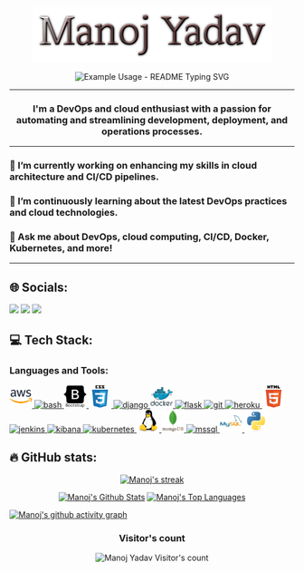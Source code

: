 <!--## 💫 About Me:-->

<p align="center">
   <img src="cooltext440971217530532.png">
 
</p>
<p align="center">
  <img src="https://readme-typing-svg.demolab.com/?lines=Welcome to my Github!!&font=Fira%Code&center=true&width=380&height=50&duration=4000&pause=1000" alt="Example Usage - README Typing SVG">
</p>

 
          


---

<h3 quote align='center'>I'm a DevOps and cloud enthusiast with a passion for automating and streamlining development, deployment, and operations processes.</h3 quote>

---

<h3>   🔭 I’m currently working on enhancing my skills in cloud architecture and CI/CD pipelines. </h3>
<h3>   🌱 I’m continuously learning about the latest DevOps practices and cloud technologies. </h3>
<h3>  💬 Ask me about DevOps, cloud computing, CI/CD, Docker, Kubernetes, and more! </h3>


---

## 🌐 Socials:

<a href="https://www.linkedin.com/in/manoj-yadav123/" target="_blank"><img src="https://img.shields.io/badge/LinkedIn-manoj-informational"></a>
<a href="mailto:manojyadav.personal@gmail.com"><img src="https://img.shields.io/badge/Email-manojyadav.personal%40gmail.com-orange"></a>
<a href="http://manojyadav.pythonanywhere.com/" target="_blank"><img src="https://img.shields.io/badge/Personal%20Site-manojyadav.pythonanywhere.com-red"></a>
  
  
## 💻 Tech Stack:

<h3 align="left">Languages and Tools:</h3>
<p align="left"> <a href="https://aws.amazon.com" target="_blank" rel="noreferrer"> <img src="https://raw.githubusercontent.com/devicons/devicon/master/icons/amazonwebservices/amazonwebservices-original-wordmark.svg" alt="aws" width="40" height="40"/> </a> <a href="https://www.gnu.org/software/bash/" target="_blank" rel="noreferrer"> <img src="https://www.vectorlogo.zone/logos/gnu_bash/gnu_bash-icon.svg" alt="bash" width="40" height="40"/> </a> <a href="https://getbootstrap.com" target="_blank" rel="noreferrer"> <img src="https://raw.githubusercontent.com/devicons/devicon/master/icons/bootstrap/bootstrap-plain-wordmark.svg" alt="bootstrap" width="40" height="40"/> </a> <a href="https://www.w3schools.com/css/" target="_blank" rel="noreferrer"> <img src="https://raw.githubusercontent.com/devicons/devicon/master/icons/css3/css3-original-wordmark.svg" alt="css3" width="40" height="40"/> </a> <a href="https://www.djangoproject.com/" target="_blank" rel="noreferrer"> <img src="https://cdn.worldvectorlogo.com/logos/django.svg" alt="django" width="40" height="40"/> </a> <a href="https://www.docker.com/" target="_blank" rel="noreferrer"> <img src="https://raw.githubusercontent.com/devicons/devicon/master/icons/docker/docker-original-wordmark.svg" alt="docker" width="40" height="40"/> </a> <a href="https://flask.palletsprojects.com/" target="_blank" rel="noreferrer"> <img src="https://www.vectorlogo.zone/logos/pocoo_flask/pocoo_flask-icon.svg" alt="flask" width="40" height="40"/> </a> <a href="https://git-scm.com/" target="_blank" rel="noreferrer"> <img src="https://www.vectorlogo.zone/logos/git-scm/git-scm-icon.svg" alt="git" width="40" height="40"/> </a> <a href="https://heroku.com" target="_blank" rel="noreferrer"> <img src="https://www.vectorlogo.zone/logos/heroku/heroku-icon.svg" alt="heroku" width="40" height="40"/> </a> <a href="https://www.w3.org/html/" target="_blank" rel="noreferrer"> <img src="https://raw.githubusercontent.com/devicons/devicon/master/icons/html5/html5-original-wordmark.svg" alt="html5" width="40" height="40"/> </a> <a href="https://www.jenkins.io" target="_blank" rel="noreferrer"> <img src="https://www.vectorlogo.zone/logos/jenkins/jenkins-icon.svg" alt="jenkins" width="40" height="40"/> </a> <a href="https://www.elastic.co/kibana" target="_blank" rel="noreferrer"> <img src="https://www.vectorlogo.zone/logos/elasticco_kibana/elasticco_kibana-icon.svg" alt="kibana" width="40" height="40"/> </a> <a href="https://kubernetes.io" target="_blank" rel="noreferrer"> <img src="https://www.vectorlogo.zone/logos/kubernetes/kubernetes-icon.svg" alt="kubernetes" width="40" height="40"/> </a> <a href="https://www.linux.org/" target="_blank" rel="noreferrer"> <img src="https://raw.githubusercontent.com/devicons/devicon/master/icons/linux/linux-original.svg" alt="linux" width="40" height="40"/> </a> <a href="https://www.mongodb.com/" target="_blank" rel="noreferrer"> <img src="https://raw.githubusercontent.com/devicons/devicon/master/icons/mongodb/mongodb-original-wordmark.svg" alt="mongodb" width="40" height="40"/> </a> <a href="https://www.microsoft.com/en-us/sql-server" target="_blank" rel="noreferrer"> <img src="https://www.svgrepo.com/show/303229/microsoft-sql-server-logo.svg" alt="mssql" width="40" height="40"/> </a> <a href="https://www.mysql.com/" target="_blank" rel="noreferrer"> <img src="https://raw.githubusercontent.com/devicons/devicon/master/icons/mysql/mysql-original-wordmark.svg" alt="mysql" width="40" height="40"/> </a> <a href="https://www.python.org" target="_blank" rel="noreferrer"> <img src="https://raw.githubusercontent.com/devicons/devicon/master/icons/python/python-original.svg" alt="python" width="40" height="40"/> </a> </p>


## 🔥 GitHub stats:

<!-- GitHub Readme Streak Stats -->
<p align="center">
  <a href="https://github.com/Manoj123-github">
    <img title="GitHub Stats" alt="Manoj's streak" src="https://streak-stats.demolab.com/?user=Manoj123-github&layout=compact&theme=react&hide_border=true&bg_color=1F222E&title_color=F85D7F&icon_color=F8D866"/>
  </a>
</p>

<p align="center">
  <a href="https://github.com/Manoj123-github"><img alt="Manoj's Github Stats" src="https://github-readme-stats.vercel.app/api?username=Manoj123-github&show_icons=true&include_all_commits=true&count_private=true&theme=react&hide_border=true&bg_color=1F222E&title_color=F85D7F&rank_icon=github&icon_color=F8D866" height="192px"/></a>
  <a href="https://github.com/Manoj123-github"><img alt="Manoj's Top Languages" src="https://github-readme-stats.vercel.app/api/top-langs/?username=Manoj123-github&layout=compact&theme=react&hide_border=true&bg_color=1F222E&title_color=F85D7F&icon_color=F8D866&hide=HTML,Jupyter%20Notebook" height="192px"/></a>

  <br/>
 </p> 


[![Manoj's github activity graph](https://github-readme-activity-graph.vercel.app/graph?username=Manoj123-github&bg_color=1F222E&color=F8D866&line=F85D7F&point=FFFFFF&area=true&hide_border=true)](https://github.com/Manoj123-github/github-readme-activity-graph)

<h3 align="center">Visitor's count</h3>
<p align="center"><img src="https://profile-counter.glitch.me/{Manoj123-github}/count.svg/" alt="Manoj Yadav Visitor's count" /></p>
